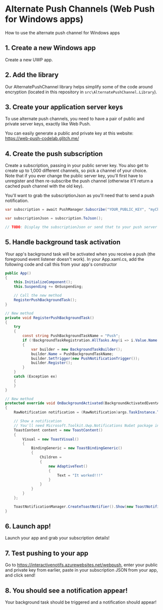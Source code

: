 # Alternate Push Channels (Web Push for Windows apps)
How to use the alternate push channel for Windows apps


## 1. Create a new Windows app

Create a new UWP app.


## 2. Add the library

Our AlternatePushChannel library helps simplify some of the code around encryption (located in this repository in `src\AlternatePushChannel.Library`).


## 3. Create your application server keys

To use alternate push channels, you need to have a pair of public and private server keys, exactly like Web Push.

You can easily generate a public and private key at this website: https://web-push-codelab.glitch.me/


## 4. Create the push subscription

Create a subscription, passing in your public server key. You also get to create up to 1,000 different channels, so pick a channel of your choice. Note that if you ever change the public server key, you'll first have to unregister and then re-subscribe the push channel (otherwise it'll return a cached push channel with the old key).

You'll want to grab the subscriptionJson as you'll need that to send a push notification.

```csharp
var subscription = await PushManager.Subscribe("YOUR_PUBLIC_KEY", "myChannel1");

var subscriptionJson = subscription.ToJson();

// TODO: Display the subscriptionJson or send that to your push server
```


## 5. Handle background task activation

Your app's background task will be activated when you receive a push (the foreground event listener doesn't work). In your App.xaml.cs, add the following code and call this from your app's constructor

```csharp
public App()
{
    this.InitializeComponent();
    this.Suspending += OnSuspending;

    // Call the new method
    RegisterPushBackgroundTask();
}

// New method
private void RegisterPushBackgroundTask()
{
    try
    {
        const string PushBackgroundTaskName = "Push";
        if (!BackgroundTaskRegistration.AllTasks.Any(i => i.Value.Name == PushBackgroundTaskName))
        {
            var builder = new BackgroundTaskBuilder();
            builder.Name = PushBackgroundTaskName;
            builder.SetTrigger(new PushNotificationTrigger());
            builder.Register();
        }
    }
    catch (Exception ex)
    {
    }
}

// New method
protected override void OnBackgroundActivated(BackgroundActivatedEventArgs args)
{
    RawNotification notification = (RawNotification)args.TaskInstance.TriggerDetails;

    // Show a notification
    // You'll need Microsoft.Toolkit.Uwp.Notifications NuGet package installed for this code
    ToastContent content = new ToastContent()
    {
        Visual = new ToastVisual()
        {
            BindingGeneric = new ToastBindingGeneric()
            {
                Children =
                {
                    new AdaptiveText()
                    {
                        Text = "It worked!!!"
                    }
                }
            }
        }
    };

    ToastNotificationManager.CreateToastNotifier().Show(new ToastNotification(content.GetXml()));
}
```


## 6. Launch app!

Launch your app and grab your subscription details!


## 7. Test pushing to your app

Go to https://interactivenotifs.azurewebsites.net/webpush, enter your public and private key from earlier, paste in your subscription JSON from your app, and click send!


## 8. You should see a notification appear!

Your background task should be triggered and a notification should appear!